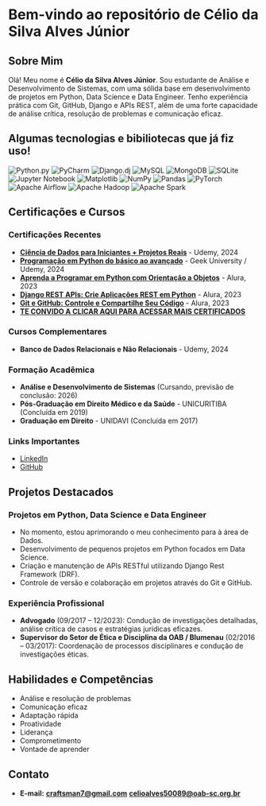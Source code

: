 # Bem-vindo ao repositório de Célio da Silva Alves Júnior

## Sobre Mim

Olá! Meu nome é **Célio da Silva Alves Júnior**. Sou estudante de Análise e Desenvolvimento de Sistemas, com uma sólida base em desenvolvimento de projetos em Python, Data Science e Data Engineer. Tenho experiência prática com Git, GitHub, Django e APIs REST, além de uma forte capacidade de análise crítica, resolução de problemas e comunicação eficaz.

## Algumas tecnologias e bibiliotecas que já fiz uso!
![Python.py] ![PyCharm] ![Django.dj] ![MySQL] ![MongoDB] ![SQLite] ![Jupyter Notebook] ![Matplotlib] ![NumPy] ![Pandas] ![PyTorch] ![Apache Airflow] ![Apache Hadoop] ![Apache Spark]

## Certificações e Cursos

### Certificações Recentes
- **[Ciência de Dados para Iniciantes + Projetos Reais](https://ude.my/UC-034cadbf-b94b-4164-ad79-cca0b16c73b7)** - Udemy, 2024
- **[Programação em Python do básico ao avançado](https://www.geekuniversity.com.br/certificado/CG-689E1367)** - Geek University / Udemy, 2024
- **[Aprenda a Programar em Python com Orientação a Objetos](https://cursos.alura.com.br/degree/certificate/38253b23-06d7-4104-b1d7-036ce9c25187?lang=pt_BR)** - Alura, 2023
- **[Django REST APIs: Crie Aplicações REST em Python](https://cursos.alura.com.br/degree/certificate/47d4b4ca-75c5-4147-a795-499cd620eb21?lang=pt_BR)** - Alura, 2023
- **[Git e GitHub: Controle e Compartilhe Seu Código](https://cursos.alura.com.br/certificate/5bdb029e-7830-419c-9aa7-c2087952ebd4?lang=pt_BR)** - Alura, 2023
- **[TE CONVIDO A CLICAR AQUI PARA ACESSAR MAIS CERTIFICADOS](https://github.com/celioalves/-Cursos/tree/main#-programa%C3%A7%C3%A3o)**

### Cursos Complementares
- **Banco de Dados Relacionais e Não Relacionais** - Udemy, 2024

### Formação Acadêmica
- **Análise e Desenvolvimento de Sistemas** (Cursando, previsão de conclusão: 2026)
- **Pós-Graduação em Direito Médico e da Saúde** - UNICURITIBA (Concluída em 2019)
- **Graduação em Direito** - UNIDAVI (Concluída em 2017)
  

### Links Importantes
- [LinkedIn](https://www.linkedin.com/in/celioalvesjr/)
- [GitHub](https://github.com/celioalves)

## Projetos Destacados

### Projetos em Python, Data Science e Data Engineer
- No momento, estou aprimorando o meu conhecimento para à área de Dados.
- Desenvolvimento de pequenos projetos em Python focados em Data Science.
- Criação e manutenção de APIs RESTful utilizando Django Rest Framework (DRF).
- Controle de versão e colaboração em projetos através do Git e GitHub.

### Experiência Profissional
- **Advogado** (09/2017 – 12/2023): Condução de investigações detalhadas, análise crítica de casos e estratégias jurídicas eficazes.
- **Supervisor do Setor de Ética e Disciplina da OAB / Blumenau** (02/2016 – 03/2017): Coordenação de processos disciplinares e condução de investigações éticas.

## Habilidades e Competências

- Análise e resolução de problemas
- Comunicação eficaz
- Adaptação rápida
- Proatividade
- Liderança
- Comprometimento
- Vontade de aprender

## Contato

- **E-mail:** **craftsman7@gmail.com** **celioalves50089@oab-sc.org.br**



<!--MARKDOWN LINKS & IMAGES -->

[Python.py]: https://img.shields.io/badge/python-3670A0?style=for-the-badge&logo=python&logoColor=ffdd54&color=blue
[PyCharm]: https://img.shields.io/badge/pycharm-143?style=for-the-badge&logo=pycharm&logoColor=black&color=black&labelColor=green
[Django.dj]: https://img.shields.io/badge/django-4?style=for-the-badge&logo=Django&logoColor=white&color=006400
[MySQL]: https://img.shields.io/badge/mysql-4479A1.svg?style=for-the-badge&logo=mysql&logoColor=white
[MongoDB]: https://img.shields.io/badge/MongoDB-%234ea94b.svg?style=for-the-badge&logo=mongodb&logoColor=white
[SQLite]: https://img.shields.io/badge/sqlite-%2307405e.svg?style=for-the-badge&logo=sqlite&logoColor=white
[Jupyter Notebook]: https://img.shields.io/badge/jupyter-%23FA0F00.svg?style=for-the-badge&logo=jupyter&logoColor=white

<!--Bibliotecas-->
[Matplotlib]: https://img.shields.io/badge/Matplotlib-%23ffffff.svg?style=for-the-badge&logo=Matplotlib&logoColor=black
[NumPy]: https://img.shields.io/badge/numpy-%23013243.svg?style=for-the-badge&logo=numpy&logoColor=white
[Pandas]: https://img.shields.io/badge/pandas-%23150458.svg?style=for-the-badge&logo=pandas&logoColor=white
[PyTorch]: https://img.shields.io/badge/PyTorch-%23EE4C2C.svg?style=for-the-badge&logo=PyTorch&logoColor=white
[Apache Airflow]: https://img.shields.io/badge/Apache%20Airflow-017CEE?style=for-the-badge&logo=Apache%20Airflow&logoColor=white
[Apache Spark]: https://img.shields.io/badge/Apache%20Spark-FDEE21?style=for-the-badge&logo=apachespark&logoColor=black
[Apache Hadoop]: https://img.shields.io/badge/Apache%20Hadoop-66CCFF?style=for-the-badge&logo=apachehadoop&logoColor=blac
